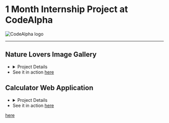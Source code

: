<h1>1 Month Internship Project at CodeAlpha</h1>
<img src="https://media.licdn.com/dms/image/v2/C4D0BAQFVBPbc6-yxoA/company-logo_200_200/company-logo_200_200/0/1677167041761?e=1736985600&v=beta&t=y4_AqlP2NpnjELjCuPYgzKfnVrKSgUHHZuzPqMKUQ5c" alt="CodeAlpha logo" />
<hr />
<h2>Nature Lovers Image Gallery</h2>
<ul>
  <li>
    <details>
      <summary>Project Details</summary>
      <p>
        The <strong>Nature Lovers Image Gallery</strong> is a visually immersive gallery that showcases the beauty of nature through three main categories: 
        <strong>Flowers</strong>, <strong>Forests</strong>, and <strong>The Sky</strong>. The gallery provides an interactive user experience, where users can explore a collection of stunning images.
      </p>
      <h3>Key Features:</h3>
      <ul>
        <li>
          <strong>Interactive Image Selection:</strong> Click on any image to view it in a larger format, with the ability to navigate between images in each category using the left and right arrows.
        </li>
        <li>
          <strong>Fullscreen Mode:</strong> Click on any image to view it in fullscreen mode for a more immersive experience.
        </li>
        <li>
          <strong>Dynamic Image Changes:</strong> Users can change the main image of each category by clicking on the thumbnails, allowing for a dynamic and engaging browsing experience.
        </li>
        <li>
          <strong>Responsive Design:</strong> The gallery adapts to different screen sizes, ensuring an optimal viewing experience on both desktop and mobile devices.
        </li>
      </ul>
      <h3>Usage:</h3>
      <p>
        Users can explore the gallery by navigating through different categories: Flowers, Forests, and Sky. Each category includes a main image that can be changed by clicking on thumbnails, and all images can be viewed in fullscreen mode. The responsive design ensures that the gallery works seamlessly across all devices.
      </p>
    </details>
  </li>
  <li>See it in action <a href="https://kaniz-naqvi.github.io/Internship/CodeAlpha_Project-IMAGE-GALLERY/gallery.html" target="_blank">here</a></li>
</ul>


<h2>Calculator Web Application</h2>
<ul>
  <li>
    <details>
      <summary>Project Details</summary>
      <p>
        The <strong>Calculator</strong> web application is a responsive and interactive tool designed for performing basic arithmetic operations. 
        Built with <strong>HTML</strong>, <strong>CSS</strong>, and <strong>JavaScript</strong>, it features a user-friendly interface and dynamic functionality.
      </p>
      <h3>Key Features:</h3>
      <ul>
        <li>
          <strong>Responsive Design:</strong> Adapts to various screen sizes, ensuring a consistent user experience on desktops and mobile devices.
        </li>
        <li>
          <strong>Dark and Light Mode:</strong> Easily toggle between modes for comfortable viewing in different lighting conditions.
        </li>
        <li>
          <strong>Functional Buttons:</strong> Includes buttons for numbers, operations, a clear button (C), a delete button, and a result button (=) for efficient calculations.
        </li>
        <li>
          <strong>Interactive Hamburger Menu:</strong> Provides intuitive navigation, with a collapsible design for ease of use.
        </li>
        <li>
          <strong>Error Handling:</strong> Gracefully manages invalid inputs by displaying "Error" when necessary.
        </li>
      </ul>
      <h3>Usage:</h3>
      <p>
        Users can perform basic arithmetic calculations with real-time input display and smooth error management. 
        The application combines modern design with functionality, making it a versatile tool for everyday calculations.
      </p>
    </details>
  </li>
  <li>See it in action <a href="https://kaniz-naqvi.github.io/Internship/CodeAlpha-project-Calculator/cal.html" target="_blank">here</a></li>
</ul>
<a href="https://kaniz-naqvi.github.io/Internship/CodeAlpha-project-portfolio/portfolio.html">here</a>
